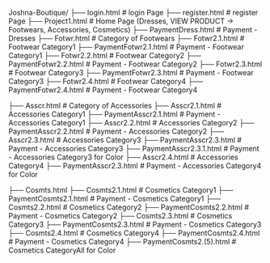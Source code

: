 Joshna-Boutique/
├── login.html    # login Page
    ├── register.html  # register Page
        ├── Project1.html   # Home Page (Dresses, VIEW PRODUCT -> Footwears, Accessories, Cosmetics)
            ├── PaymentDress.html   # Payment - Dresses
    ├── Fotwr.html          # Category of Footwears
        ├── Fotwr2.1.html       # Footwear Category1
            ├── PaymentFotwr2.1.html   # Payment - Footwear Category1
        ├── Fotwr2.2.html     # Footwear Category2
            ├── PaymentFotwr2.2.html   # Payment - Footwear Category2
        ├── Fotwr2.3.html     # Footwear Category3
            ├── PaymentFotwr2.3.html   # Payment - Footwear Category3
        ├── Fotwr2.4.html     # Footwear Category4
            ├── PaymentFotwr2.4.html   # Payment - Footwear Category4
        
   ├── Asscr.html          # Category of Accessories
       ├── Asscr2.1.html       # Accessories Category1
            ├── PaymentAsscr2.1.html   # Payment - Accessories Category1
        ├── Asscr2.2.html     # Accessories Category2
            ├── PaymentAsscr2.2.html   # Payment - Accessories Category2
        ├── Asscr2.3.html     # Accessories Category3
            ├── PaymentAsscr2.3.html   # Payment - Accessories Category3
                ├── PaymentAsscr2.3.1.html   # Payment - Accessories Category3 for Color
        ├── Asscr2.4.html     # Accessories Category4
            ├── PaymentAsscr2.3.html   # Payment - Accessories Category4 for Color

   ├── Cosmts.html
       ├── Cosmts2.1.html       # Cosmetics Category1
            ├── PaymentCosmts2.1.html   # Payment - Cosmetics Category1
        ├── Cosmts2.2.html     # Cosmetics Category2
            ├── PaymentCosmts2.2.html   # Payment - Cosmetics Category2
        ├── Cosmts2.3.html     # Cosmetics Category3
            ├── PaymentCosmts2.3.html   # Payment - Cosmetics Category3
        ├── Cosmts2.4.html     # Cosmetics Category4
            ├── PaymentCosmts2.4.html   # Payment - Cosmetics Category4
        ├── PaymentCosmts2.(5).html     # Cosmetics CategoryAll for Color

